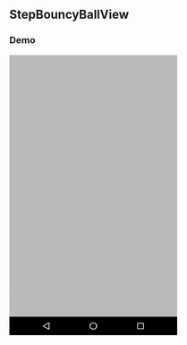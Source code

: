 ## StepBouncyBallView

### Demo

<img src = "https://raw.githubusercontent.com/Anwesh43/LinkedStepBouncyBallView/master/demos/stepbouncyballview.gif" width = "300px" height = "500px">